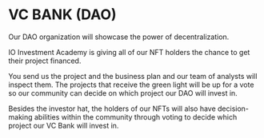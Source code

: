 # VC BANK (DAO)

Our DAO organization will showcase the power of decentralization.

IO Investment Academy is giving all of our NFT holders the chance to get their project financed.

You send us the project and the business plan and our team of analysts will inspect them. The projects that receive the green light will be up for a vote so our community can decide on which project our DAO will invest in.

Besides the investor hat, the holders of our NFTs will also have decision-making abilities within the community through voting to decide which project our VC Bank will invest in.
